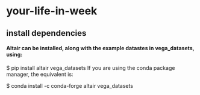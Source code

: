 # your-life-in-week

## install dependencies 

#### Altair can be installed, along with the example datastes in vega_datasets, using:

$ pip install altair vega_datasets
If you are using the conda package manager, the equivalent is:

$ conda install -c conda-forge altair vega_datasets
